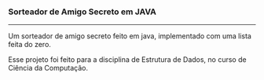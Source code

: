 ### Sorteador de Amigo Secreto em JAVA
<hr>

<p>Um sorteador de amigo secreto feito em java, implementado com uma lista feita do zero.</p>
<p>Esse projeto foi feito para a disciplina de Estrutura de Dados, no curso de Ciência da Computação.</p>
